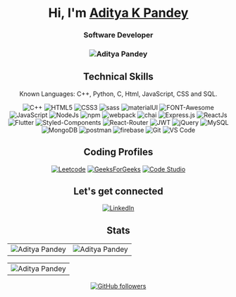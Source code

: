 <h1 align="center" >Hi, I'm <a href="https://www.linkedin.com/in/aditya-k-pandey/" target="_blank"> Aditya K Pandey </a></h1>

<h3 align="center"> Software Developer </h3>

<h3><p align="center"> <img src="https://komarev.com/ghpvc/?username=adityaweb3&label=Profile%20views&color=6805D3&style=flat" alt="Aditya Pandey" /> </p></h3>
   <div align="center">

<h2>Technical Skills</h2>
   

Known Languages: C++, Python, C, Html, JavaScript, CSS and SQL.

<p align="center"> 
<img alt="C++" src="https://img.shields.io/badge/c++-%2300599C.svg?&style=for-the-badge&logo=c%2B%2B&ogoColor=white" />
<img alt="HTML5" src="https://img.shields.io/badge/html5-%23E34F26.svg?&style=for-the-badge&logo=html5&logoColor=white" />
<img alt="CSS3" src="https://img.shields.io/badge/css3-%231572B6.svg?&style=for-the-badge&logo=css3&logoColor=white" />
<img alt="sass" src="https://img.shields.io/badge/bootstrap-CC6699?style=for-the-badge&logo=bootstrap&logoColor=white" />
<img alt="materialUI" src="https://img.shields.io/badge/Material%20UI-007FFF?style=for-the-badge&logo=mui&logoColor=white"/>
<img alt="FONT-Awesome" src="https://img.shields.io/badge/Font_Awesome-339AF0?style=for-the-badge&logo=fontawesome&logoColor=white" />
<img alt="JavaScript" src="https://img.shields.io/badge/javascript-%23323330.svg?&style=for-the-badge&logo=javascript&logoColor=%23F7DF1E" />
<img alt="NodeJs" src="https://img.shields.io/badge/Node.js-339933?style=for-the-badge&logo=nodedotjs&logoColor=white" />
<img alt="npm" src="https://img.shields.io/badge/npm-CB3837?style=for-the-badge&logo=npm&logoColor=white" />
<img alt="webpack" src="https://img.shields.io/badge/Webpack-8DD6F9?style=for-the-badge&logo=Webpack&logoColor=white" />
<img alt="chai" src="https://img.shields.io/badge/chai-A30701?style=for-the-badge&logo=chai&logoColor=white" />
<img alt="Express.js" src="https://img.shields.io/badge/Express.js-000000?style=for-the-badge&logo=express&logoColor=white" />
<img alt="ReactJs" src="https://img.shields.io/badge/React-20232A?style=for-the-badge&logo=react&logoColor=61DAFB" />
<img alt="Flutter" src="https://img.shields.io/badge/Flutter-02569B?style=for-the-badge&logo=flutter&logoColor=white" />
<img alt="Styled-Components" src="https://img.shields.io/badge/styled--components-DB7093?style=for-the-badge&logo=styled-components&logoColor=white" />
<img alt="React-Router" src="https://img.shields.io/badge/React_Router-CA4245?style=for-the-badge&logo=react-router&logoColor=white"/>
<img alt="JWT" src="https://img.shields.io/badge/JWT-000000?style=for-the-badge&logo=JSON%20web%20tokens&logoColor=white"/>
<img alt="jQuery" src="https://img.shields.io/badge/jQuery-0769AD?style=for-the-badge&logo=jquery&logoColor=white" />
<img alt="MySQL" src="https://img.shields.io/badge/MySQL-00000F?style=for-the-badge&logo=mysql&logoColor=white" />
<img alt="MongoDB" src="https://img.shields.io/badge/MongoDB-white?style=for-the-badge&logo=mongodb&logoColor=4EA94B" />
<img alt="postman" src="https://img.shields.io/badge/Postman-FF6C37?style=for-the-badge&logo=Postman&logoColor=white" />
<img alt="firebase" src="https://img.shields.io/badge/firebase-ffca28?style=for-the-badge&logo=firebase&logoColor=black" />
<img alt="Git" src="https://img.shields.io/badge/Git-F05032?style=for-the-badge&logo=git&logoColor=white" />
<img alt="VS Code" src="https://img.shields.io/badge/Visual_Studio_Code-0078D4?style=for-the-badge&logo=visual%20studio%20code&logoColor=white" />
</p>

<div>
<span> <h2>Coding Profiles </h2>
<a  href="https://leetcode.com/satoshi112/" target="_blank"><img alt="Leetcode" src="https://img.shields.io/badge/-LeetCode-FFA116?style=for-the-badge&logo=LeetCode&logoColor=black" /></a>
<a  href="https://auth.geeksforgeeks.org/user/satoshi_112/" target="_blank"><img alt="GeeksForGeeks" src="https://img.shields.io/badge/GeeksforGeeks-298D46?style=for-the-badge&logo=geeksforgeeks&logoColor=white" /></a>
<a  href="https://www.codingninjas.com/studio/profile/satoshi_96" target="_blank"><img alt="Code Studio" src="https://img.shields.io/badge/coding%20ninjas-DD6620?style=for-the-badge&logo=codingninjas&logoColor=white" /></a></span>  
</div>


<div>
  <span> <h2>Let's get connected</h2>
<a  href="https://www.linkedin.com/in/aditya-k-pandey/" target="_blank"><img alt="LinkedIn" src="https://img.shields.io/badge/linkedin%20-%230077B5.svg?&style=for-the-badge&logo=linkedin&logoColor=white" /></a>
 </span> 
</span>  
</div>
   
   <span> <h2>Stats</h2> </span>
<table>
  <tr>
   
<td><img src="https://github-readme-stats.vercel.app/api?username=adityaweb3&include_all_commits=true&count_private=true&show_icons=true&line_height=20&title_color=7A7ADB&icon_color=2234AE&text_color=D3D3D3&bg_color=0,000000,130F40" alt="Aditya Pandey" />
    <td><img src="https://github-readme-stats.vercel.app/api/top-langs/?username=adityaweb3&hide=Jupyter%20Notebook,Asp.net,shaderlab&show_icons=true&locale=en&layout=compact&title_color=7A7ADB&icon_color=2234AE&text_color=D3D3D3&bg_color=0,000000,130F40" alt="Aditya Pandey" /></td>
   </tr>
  </table>
   <table>
   <tr>
     <td><img src="https://github-profile-summary-cards.vercel.app/api/cards/profile-details?username=adityaweb3&theme=vue" alt="Aditya Pandey"/></td>
  </tr>
</table>


   

[![GitHub followers](https://img.shields.io/github/followers/adityaweb3.svg?style=social&label=Follow)](https://github.com/adityaweb3?tab=followers)
